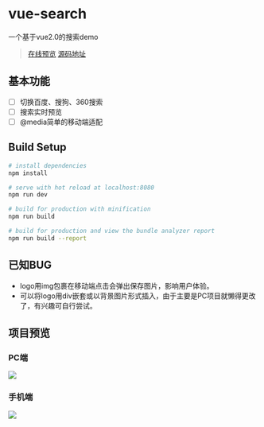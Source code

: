 # vue-search
 
一个基于vue2.0的搜索demo
> [在线预览](https://huangshouqi.github.io/vue-search/)
> [源码地址](https://github.com/huangshouqi/vue-search)

## 基本功能
- [ ] 切换百度、搜狗、360搜索
- [ ] 搜索实时预览
- [ ] @media简单的移动端适配

## Build Setup

``` bash
# install dependencies
npm install

# serve with hot reload at localhost:8080
npm run dev

# build for production with minification
npm run build

# build for production and view the bundle analyzer report
npm run build --report
```
## 已知BUG
- logo用img包裹在移动端点击会弹出保存图片，影响用户体验。
- 可以将logo用div嵌套或以背景图片形式插入，由于主要是PC项目就懒得更改了，有兴趣可自行尝试。
## 项目预览
### PC端
![](http://ovh9m465i.bkt.clouddn.com/computer.png)
### 手机端
![](http://ovh9m465i.bkt.clouddn.com/mobile.png)


